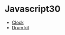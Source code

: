 # Javascript30
 
* [Clock](https://lebmouse.github.io/Javascript30/Clock/)
* [Drum kit](https://lebmouse.github.io/Javascript30/Drum%20kit/)
